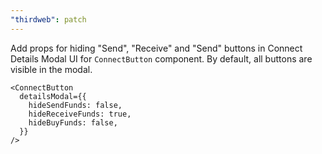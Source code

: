 ```yaml
---
"thirdweb": patch
---
```


Add props for hiding "Send", "Receive" and "Send" buttons in Connect Details Modal UI for `ConnectButton` component. By default, all buttons are visible in the modal.

```tsx
<ConnectButton
  detailsModal={{
    hideSendFunds: false,
    hideReceiveFunds: true,
    hideBuyFunds: false,
  }}
/>
```
